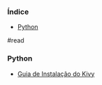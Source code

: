 ### Índice

* [Python](#python)

#read
### Python

* [Guia de Instalação do Kivy](https://pythonacademy.com.br/sliders/como-instalar-o-kivy)
